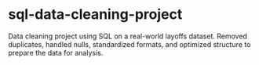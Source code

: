 # sql-data-cleaning-project
Data cleaning project using SQL on a real-world layoffs dataset. Removed duplicates, handled nulls, standardized formats, and optimized structure to prepare the data for analysis.
